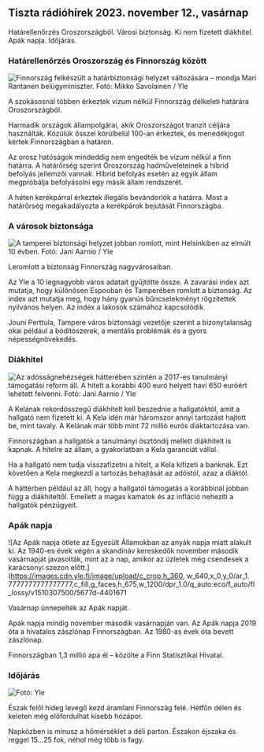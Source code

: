 ## Tiszta rádióhírek 2023. november 12., vasárnap

Határellenőrzés Oroszországból. Városi biztonság. Ki nem fizetett diákhitel. Apák napja. Időjárás.

### Határellenőrzés Oroszország és Finnország között

![Finnország felkészült a határbiztonsági helyzet változására – mondja Mari Rantanen belügyminiszter. Fotó: Mikko Savolainen / Yle](https://images.cdn.yle.fi/image/upload/c_crop,h_2720,w_4836,x_0,y_450/ar_1.7777777777777777,c_fill,g_faces,h_6201.0/d_1275,/dq_auto:eco/f_auto/fl_lossy/v1695988171/39-11790926516b884859ee)

A szokásosnál többen érkeztek vízum nélkül Finnország délkeleti határára Oroszországból.

Harmadik országok állampolgárai, akik Oroszországot tranzit céljára használták. Közülük ősszel körülbelül 100-an érkeztek, és menedékjogot kértek Finnországban a határon.

Az orosz hatóságok mindeddig nem engedték be vízum nélkül a finn határra. A határőrség szerint Oroszország hadműveleteinek a hibrid befolyás jellemzői vannak. Hibrid befolyás esetén az egyik állam megpróbálja befolyásolni egy másik állam rendszerét.

A héten kerékpárral érkeztek illegális bevándorlók a határra. Most a határőrség megakadályozta a kerékpárok bejutását Finnországba.

### A városok biztonsága

![A tamperei biztonsági helyzet jobban romlott, mint Helsinkiben az elmúlt 10 évben. Fotó: Jani Aarnio / Yle](https://images.cdn.yle.fi/image/upload/c_crop,h_2687,w_4777,x_1,y_258/ar_1.7777777777777777,c_fill,g_faces,h_1270,/w_prdq_auto:eco/f_auto/fl_lossy/v1699517677/39-1197321654a95de6dbe7)

Leromlott a biztonság Finnország nagyvárosaiban.

Az Yle a 10 legnagyobb város adatait gyűjtötte össze. A zavarási index azt mutatja, hogy különösen Espooban és Tamperében romlott a biztonság. Az index azt mutatja meg, hogy hány gyanús bűncselekményt rögzítettek nyilvános helyen. Az index a lakosok számához kapcsolódik.

Jouni Perttula, Tampere város biztonsági vezetője szerint a bizonytalanság okai például a bódítószerek, a mentális problémák és a gyors népességnövekedés.

### Diákhitel

![Az adósságnehézségek hátterében szintén a 2017-es tanulmányi támogatási reform áll. A hitelt a korábbi 400 euró helyett havi 650 euróért lehetett felvenni. Fotó: Jani Aarnio / Yle](https://images.cdn.yle.fi/image/upload/c_crop,h_3078,w_5472,x_0,y_557/ar_1.7777777777777777,c_fill,g_faces,h_1270,/w_prdq_auto:eco/f_auto/fl_lossy/v1694583672/39-1171262650149d3dfd0c)

A Kelának rekordösszegű diákhitelt kell beszednie a hallgatóktól, amit a hallgató nem fizetett ki. A Kela idén már háromszor annyi tartozást hajtott be, mint tavaly. A Kelának már több mint 72 millió eurós diáktartozása van.

Finnországban a hallgatók a tanulmányi ösztöndíj mellett diákhitelt is kapnak. A hitelre az állam, a gyakorlatban a Kela garanciát vállal.

Ha a hallgató nem tudja visszafizetni a hitelt, a Kela kifizeti a banknak. Ezt követően a Kela megkezdi a tartozás behajtását az adóstól, azaz a diáktól.

A háttérben például az áll, hogy a hallgatói támogatás a korábbinál jobban függ a diákhiteltől. Emellett a magas kamatok és az infláció nehezíti a hallgatók pénzügyeit.

### Apák napja

![Az Apák napja ötlete az Egyesült Államokban az anyák napja miatt alakult ki. Az 1940-es évek végén a skandináv kereskedők november második vasárnapját javasolták, mint az a nap, amikor az üzletek még csendesek a karácsonyi szezon előtt.](https://images.cdn.yle.fi/image/upload/c_crop,h_360, w_640,x_0,y_0/ar_1. 7777777777777777,c_fill,g_faces,h_675,w_1200/dpr_1.0/q_auto:eco/f_auto/fl_lossy/v1510307500/5677d-4401671

Vasárnap ünnepelték az Apák napját.

Apák napja mindig november második vasárnapján van. Az Apák napja 2019 óta a hivatalos zászlónap Finnországban. Az 1980-as évek óta bevett zászlónap.

Finnországban 1,3 millió apa él – közölte a Finn Statisztikai Hivatal.

### Időjárás

![ Fotó: Yle](https://images.cdn.yle.fi/image/upload/c_crop,h_1080,w_1919,x_0,y_0/ar_1.7777777777777777,c_fill,g_faces,h_675/d_prq_1200/d_prq_120.:eco/f_auto/fl_lossy/v1699803736/39-11995176550f22164d93)

Észak felől hideg levegő kezd áramlani Finnország felé. Hétfőn délen és keleten még előfordulhat kisebb hózápor.

Napközben is mínusz a hőmérséklet a déli parton. Északon éjszaka és reggel 15\...25 fok, néhol még több is fagy.